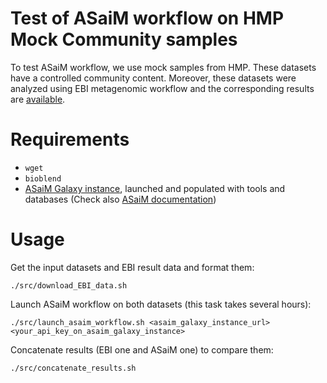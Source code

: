 Test of ASaiM workflow on HMP Mock Community samples
====================================================

To test ASaiM workflow, we use mock samples from HMP. These datasets have a controlled community content. Moreover, these datasets were analyzed using EBI metagenomic workflow and the corresponding results are [available](https://www.ebi.ac.uk/metagenomics/projects/SRP004311).

# Requirements

- `wget`
- `bioblend`
- [ASaiM Galaxy instance](https://github.com/ASaiM/framework), launched and populated with tools and databases (Check also [ASaiM documentation](http://asaim.readthedocs.org/en/latest/framework/index.html))

# Usage

Get the input datasets and EBI result data and format them:

```
./src/download_EBI_data.sh
```

Launch ASaiM workflow on both datasets (this task takes several hours):

```
./src/launch_asaim_workflow.sh <asaim_galaxy_instance_url> <your_api_key_on_asaim_galaxy_instance>
```

Concatenate results (EBI one and ASaiM one) to compare them:

```
./src/concatenate_results.sh 
```
